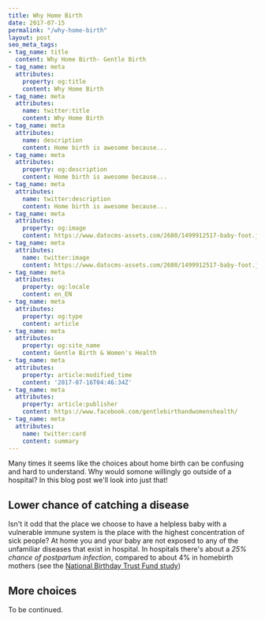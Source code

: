 ```yaml
---
title: Why Home Birth
date: 2017-07-15
permalink: "/why-home-birth"
layout: post
seo_meta_tags:
- tag_name: title
  content: Why Home Birth- Gentle Birth
- tag_name: meta
  attributes:
    property: og:title
    content: Why Home Birth
- tag_name: meta
  attributes:
    name: twitter:title
    content: Why Home Birth
- tag_name: meta
  attributes:
    name: description
    content: Home birth is awesome because...
- tag_name: meta
  attributes:
    property: og:description
    content: Home birth is awesome because...
- tag_name: meta
  attributes:
    name: twitter:description
    content: Home birth is awesome because...
- tag_name: meta
  attributes:
    property: og:image
    content: https://www.datocms-assets.com/2680/1499912517-baby-foot.jpg
- tag_name: meta
  attributes:
    name: twitter:image
    content: https://www.datocms-assets.com/2680/1499912517-baby-foot.jpg
- tag_name: meta
  attributes:
    property: og:locale
    content: en_EN
- tag_name: meta
  attributes:
    property: og:type
    content: article
- tag_name: meta
  attributes:
    property: og:site_name
    content: Gentle Birth & Women's Health
- tag_name: meta
  attributes:
    property: article:modified_time
    content: '2017-07-16T04:46:34Z'
- tag_name: meta
  attributes:
    property: article:publisher
    content: https://www.facebook.com/gentlebirthandwomenshealth/
- tag_name: meta
  attributes:
    name: twitter:card
    content: summary
---
```


Many times it seems like the choices about home birth can be confusing and hard to understand. Why would somone willingly go outside of a hospital? In this blog post we'll look into just that!

## Lower chance of catching a disease

Isn't it odd that the place we choose to have a helpless baby with a vulnerable immune system is the place with the highest concentration of sick people? At home you and your baby are not exposed to any of the unfamiliar diseases that exist in hospital. In hospitals there's about a  _25% chance of postpartum infection_, compared to about 4% in homebirth mothers (see the [National Birthday Trust Fund study](http://www.homebirth.org.uk/homebirth2.htm))

## More choices 

To be continued.